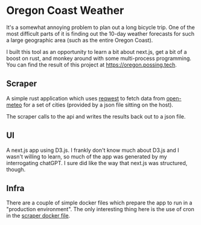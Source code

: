# Oregon Coast Weather

It's a somewhat annoying problem to plan out a long bicycle
trip. One of the most difficult parts of it is finding out
the 10-day weather forecasts for such a large geographic
area (such as the entire Oregon Coast).

I built this tool as an opportunity to learn a bit about
next.js, get a bit of a boost on rust, and monkey around
with some multi-process programming. You can find the result
of this project at https://oregon.possing.tech.

## Scraper

A simple rust application which uses
[reqwest](https://github.com/seanmonstar/reqwest) to fetch
data from [open-meteo](https://open-meteo.com/) for a set
of cities (provided by a json file sitting on the host).

The scraper calls to the api and writes the results back
out to a json file.

## UI

A next.js app using D3.js. I frankly don't know much about
D3.js and I wasn't willing to learn, so much of the app
was generated by my interrogating chatGPT. I sure did like
the way that next.js was structured, though.

## Infra

There are a couple of simple docker files which prepare the
app to run in a "production environment". The only interesting
thing here is the use of cron in the
[scraper docker file](./scraper/Dockerfile).